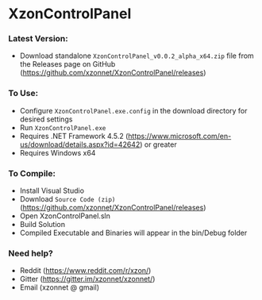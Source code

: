 # XzonControlPanel

### Latest Version:
* Download standalone ```XzonControlPanel_v0.0.2_alpha_x64.zip``` file from the Releases page on GitHub (https://github.com/xzonnet/XzonControlPanel/releases)

### To Use:
* Configure ```XzonControlPanel.exe.config``` in the download directory for desired settings
* Run ```XzonControlPanel.exe```
* Requires .NET Framework 4.5.2 (https://www.microsoft.com/en-us/download/details.aspx?id=42642) or greater
* Requires Windows x64

### To Compile:
* Install Visual Studio
* Download ```Source Code (zip)``` (https://github.com/xzonnet/XzonControlPanel/releases)
* Open XzonControlPanel.sln
* Build Solution
* Compiled Executable and Binaries will appear in the bin/Debug folder

### Need help?
* Reddit (https://www.reddit.com/r/xzon/)
* Gitter (https://gitter.im/xzonnet/xzonnet/)
* Email (xzonnet @ gmail)
